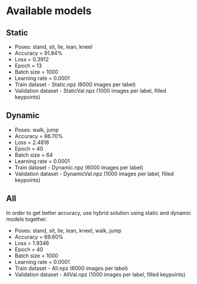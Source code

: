 # Available models

## Static
* Poses: stand, sit, lie, lean, kneel
* Accuracy = 91.84%
* Loss = 0.3912
* Epoch = 13
* Batch size = 1000
* Learning rate = 0.0001
* Train dataset - Static.npz (6000 images per label)
* Validation dataset - StaticVal.npz (1000 images per label, filled keypoints)

## Dynamic
* Poses: walk, jump
* Accuracy = 86.70%
* Loss = 2.4816
* Epoch = 40
* Batch size = 64
* Learning rate = 0.0001
* Train dataset - Dynamic.npz (6000 images per label)
* Validation dataset - DynamicVal.npz (1000 images per label, filled keypoints)

## All
In order to get better accuracy, use hybrid solution using static and dynamic models together.

* Poses: stand, sit, lie, lean, kneel, walk, jump
* Accuracy = 69.60%
* Loss = 1.9346
* Epoch = 40
* Batch size = 1000
* Learning rate = 0.0001
* Train dataset - All.npz (6000 images per label)
* Validation dataset - AllVal.npz (1000 images per label, filled keypoints)
